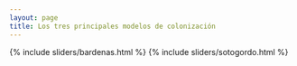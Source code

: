 ```yaml
---
layout: page
title: Los tres principales modelos de colonización
---
```


{% include sliders/bardenas.html %}
{% include sliders/sotogordo.html %}
